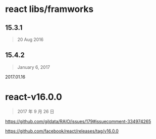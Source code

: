 # react libs/framworks

## 15.3.1

> 20 Aug 2016

## 15.4.2

> January 6, 2017

2017.01.16

# react-v16.0.0

> 2017 年 9 月 26 日

https://github.com/gildata/RAIO/issues/179#issuecomment-334974265

https://github.com/facebook/react/releases/tag/v16.0.0
